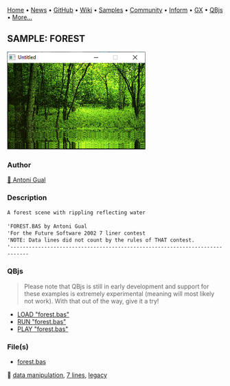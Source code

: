[Home](https://qb64.com) • [News](../../news.md) • [GitHub](https://github.com/QB64Official/qb64) • [Wiki](https://github.com/QB64Official/qb64/wiki) • [Samples](../../samples.md) • [Community](../../community.md) • [Inform](../../inform.md) • [GX](../../gx.md) • [QBjs](../../qbjs.md) • [More...](../../more.md)

## SAMPLE: FOREST

![screenshot.png](img/screenshot.png)

### Author

[🐝 Antoni Gual](../antoni-gual.md) 

### Description

```text
A forest scene with rippling reflecting water

'FOREST.BAS by Antoni Gual
'For the Future Software 2002 7 liner contest
'NOTE: Data lines did not count by the rules of THAT contest.
'----------------------------------------------------------------------------
```

### QBjs

> Please note that QBjs is still in early development and support for these examples is extremely experimental (meaning will most likely not work). With that out of the way, give it a try!

* [LOAD "forest.bas"](https://v6p9d9t4.ssl.hwcdn.net/html/5963335/index.html?src=https://qb64.com/samples/forest/src/forest.bas)
* [RUN "forest.bas"](https://v6p9d9t4.ssl.hwcdn.net/html/5963335/index.html?mode=auto&src=https://qb64.com/samples/forest/src/forest.bas)
* [PLAY "forest.bas"](https://v6p9d9t4.ssl.hwcdn.net/html/5963335/index.html?mode=play&src=https://qb64.com/samples/forest/src/forest.bas)

### File(s)

* [forest.bas](src/forest.bas)

🔗 [data manipulation](../data-manipulation.md), [7 lines](../7-lines.md), [legacy](../legacy.md)
